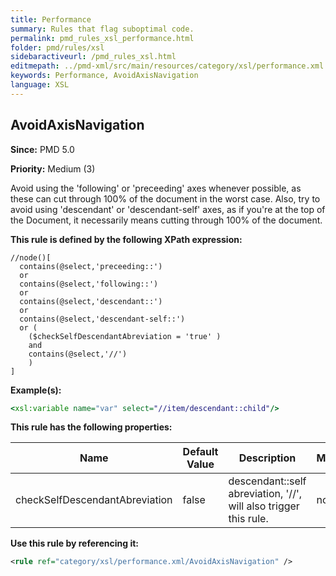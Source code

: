 ```yaml
---
title: Performance
summary: Rules that flag suboptimal code.
permalink: pmd_rules_xsl_performance.html
folder: pmd/rules/xsl
sidebaractiveurl: /pmd_rules_xsl.html
editmepath: ../pmd-xml/src/main/resources/category/xsl/performance.xml
keywords: Performance, AvoidAxisNavigation
language: XSL
---
```

## AvoidAxisNavigation

**Since:** PMD 5.0

**Priority:** Medium (3)

Avoid using the 'following' or 'preceeding' axes whenever possible, as these can cut
through 100% of the document in the worst case.  Also, try to avoid using 'descendant'
or 'descendant-self' axes, as if you're at the top of the Document, it necessarily means
cutting through 100% of the document.

**This rule is defined by the following XPath expression:**
```
//node()[
  contains(@select,'preceeding::')
  or
  contains(@select,'following::')
  or
  contains(@select,'descendant::')
  or 
  contains(@select,'descendant-self::')
  or (
    ($checkSelfDescendantAbreviation = 'true' )
    and
    contains(@select,'//')
    )
]
```

**Example(s):**

``` xsl
<xsl:variable name="var" select="//item/descendant::child"/>
```

**This rule has the following properties:**

|Name|Default Value|Description|Multivalued|
|----|-------------|-----------|-----------|
|checkSelfDescendantAbreviation|false|descendant::self abreviation, '//', will also trigger this rule.|no|

**Use this rule by referencing it:**
``` xml
<rule ref="category/xsl/performance.xml/AvoidAxisNavigation" />
```

